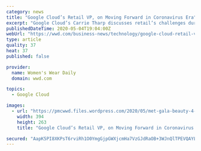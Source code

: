 ```yaml
---
category: news
title: "Google Cloud’s Retail VP, on Moving Forward in Coronavirus Era"
excerpt: "Google Cloud’s Carrie Tharp discusses retail’s challenges during the coronavirus pandemic and how the tech giant aims to help."
publishedDateTime: 2020-05-04T19:04:00Z
webUrl: "https://wwd.com/business-news/technology/google-cloud-retail-vp-carrie-tharp-coronavirus-era-1203626840/"
type: article
quality: 37
heat: 37
published: false

provider:
  name: Women's Wear Daily
  domain: wwd.com

topics:
  - Google Cloud

images:
  - url: "https://pmcwwd.files.wordpress.com/2020/05/met-gala-beauty-4-1.jpg?w=394&h=263&crop=1"
    width: 394
    height: 263
    title: "Google Cloud’s Retail VP, on Moving Forward in Coronavirus Era"

secured: "AapK5PI8XKPsT6rviRh1O0YmgGjpGWXjcmHa7VzGJdRaOB+3WJnQlTPEVQAYLdIZFlHjZ2J8nS1VMUgjvLulhTo6/1ZM/sfp9zAAiiFzY5/WAc80dghkuxsIZ04nGAlzfO09oGO1NbPaVM+qimXfsoXY+tyXnN+nBuruGb8S2i27ilPUCoTIUz+hWjoUV3GZO9Rhpvn8nRr7jIBoA4LFkXh1yKt3zEU4KMgxm1hiqkC2GMDdDXKbtqP2DaZegDhj4C0FSPIj2ziZdw8ZO0m/G4YqAx84XXGprt9GblI4ad2PEWXb2l9JXjNVgEqZpBhBI/xBsWzZBofhqScWVyVB7THqb/lB1OFK04VhF33ImJeL8UHtaKmbUlveqTuv/9u3S/sA21sojSRr+wGiCHlyfCx5qTeivUGbDLx/R/QsZH7X0eAuJ60UxAtsuhi3fWmbprAdh5cZvBBw+k8Ip9O61MFtXfJ8GAk7HOXEr5iXfns=;gXSMZaJhb5ASo+2kAp+PPQ=="
---
```


